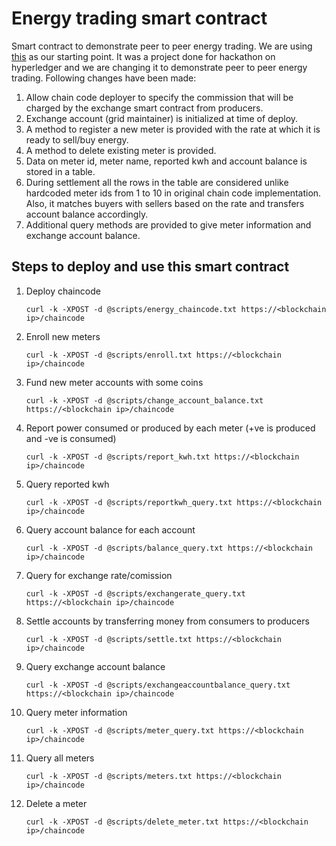 # Energy trading smart contract
Smart contract to demonstrate peer to peer energy trading. We are using [this](https://github.com/olegabu/decentralized-energy-utility) as our starting point. It was a project done for hackathon on hyperledger and we are changing it to demonstrate peer to peer energy trading. Following changes have been made:

1. Allow chain code deployer to specify the commission that will be charged by the exchange smart contract from producers.
1. Exchange account (grid maintainer) is initialized at time of deploy.
1. A method to register a new meter is provided with the rate at which it is ready to sell/buy energy.
1. A method to delete existing meter is provided.
1. Data on meter id, meter name, reported kwh and account balance is stored in a table.
1. During settlement all the rows in the table are considered unlike hardcoded meter ids from 1 to 10 in original chain code implementation. Also, it matches buyers with sellers based on the rate and transfers account balance accordingly.
1. Additional query methods are provided to give meter information and exchange account balance.

## Steps to deploy and use this smart contract
1. Deploy chaincode

    ```
    curl -k -XPOST -d @scripts/energy_chaincode.txt https://<blockchain ip>/chaincode
    ```
1. Enroll new meters

    ```
    curl -k -XPOST -d @scripts/enroll.txt https://<blockchain ip>/chaincode
    ```
1. Fund new meter accounts with some coins

    ```
    curl -k -XPOST -d @scripts/change_account_balance.txt https://<blockchain ip>/chaincode
    ```
1. Report power consumed or produced by each meter (+ve is produced and -ve is consumed)

    ```
    curl -k -XPOST -d @scripts/report_kwh.txt https://<blockchain ip>/chaincode
    ```
1. Query reported kwh

    ```
    curl -k -XPOST -d @scripts/reportkwh_query.txt https://<blockchain ip>/chaincode
    ```
1. Query account balance for each account

    ```
    curl -k -XPOST -d @scripts/balance_query.txt https://<blockchain ip>/chaincode
    ```
1. Query for exchange rate/comission

    ```
    curl -k -XPOST -d @scripts/exchangerate_query.txt https://<blockchain ip>/chaincode
    ```
1. Settle accounts by transferring money from consumers to producers

    ```
    curl -k -XPOST -d @scripts/settle.txt https://<blockchain ip>/chaincode
    ```
1. Query exchange account balance

    ```
    curl -k -XPOST -d @scripts/exchangeaccountbalance_query.txt https://<blockchain ip>/chaincode
    ```
1. Query meter information

    ```
    curl -k -XPOST -d @scripts/meter_query.txt https://<blockchain ip>/chaincode
    ```
1. Query all meters

    ```
    curl -k -XPOST -d @scripts/meters.txt https://<blockchain ip>/chaincode
    ```
1. Delete a meter

    ```
    curl -k -XPOST -d @scripts/delete_meter.txt https://<blockchain ip>/chaincode
    ```